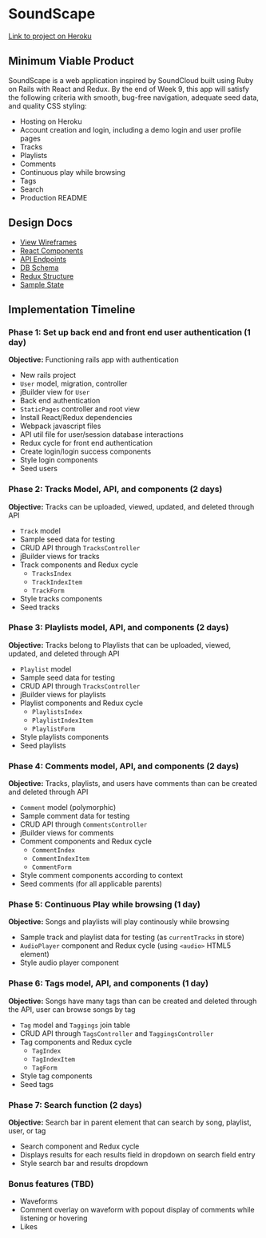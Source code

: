# SoundScape

[Link to project on Heroku](http://herokuapp.com)

## Minimum Viable Product

SoundScape is a web application inspired by SoundCloud built using Ruby on Rails with React and Redux. By the end of Week 9, this app will satisfy the following criteria with smooth, bug-free navigation, adequate seed data, and quality CSS styling:

* Hosting on Heroku
* Account creation and login, including a demo login and user profile pages
* Tracks 
* Playlists
* Comments
* Continuous play while browsing
* Tags
* Search
* Production README

## Design Docs

* [View Wireframes](https://github.com/gbhmt/SoundScape/tree/master/docs/wireframes)
* [React Components](https://github.com/gbhmt/SoundScape/blob/master/docs/component-hierarchy.md)
* [API Endpoints](https://github.com/gbhmt/SoundScape/blob/master/docs/api-endpoints.md)
* [DB Schema](https://github.com/gbhmt/SoundScape/blob/master/docs/schema.md)
* [Redux Structure](https://github.com/gbhmt/SoundScape/blob/master/docs/redux-structure.md)
* [Sample State](https://github.com/gbhmt/SoundScape/blob/master/docs/sample-state.md)

## Implementation Timeline

### Phase 1: Set up back end and front end user authentication (1 day)
**Objective:** Functioning rails app with authentication
* New rails project
* `User` model, migration, controller
* jBuilder view for `User`
* Back end authentication
* `StaticPages` controller and root view 
* Install React/Redux dependencies
* Webpack javascript files
* API util file for user/session database interactions
* Redux cycle for front end authentication
* Create login/login success components
* Style login components
* Seed users

### Phase 2: Tracks Model, API, and components (2 days)
**Objective:** Tracks can be uploaded, viewed, updated, and deleted through API
* `Track` model
* Sample seed data for testing
* CRUD API through `TracksController`
* jBuilder views for tracks
* Track components and Redux cycle
  * `TracksIndex`
  * `TrackIndexItem`
  * `TrackForm`
* Style tracks components
* Seed tracks

### Phase 3: Playlists model, API, and components (2 days)
**Objective:** Tracks belong to Playlists that can be uploaded, viewed, updated, and deleted through API
* `Playlist` model
* Sample seed data for testing
* CRUD API through `TracksController`
* jBuilder views for playlists
* Playlist components and Redux cycle
  * `PlaylistsIndex`
  * `PlaylistIndexItem`
  * `PlaylistForm`
* Style playlists components
* Seed playlists

### Phase 4: Comments model, API, and components (2 days)
**Objective:** Tracks, playlists, and users have comments than can be created and deleted through API
* `Comment` model (polymorphic)
* Sample comment data for testing
* CRUD API through `CommentsController`
* jBuilder views for comments
* Comment components and Redux cycle
  * `CommentIndex`
  * `CommentIndexItem`
  * `CommentForm`
* Style comment components according to context
* Seed comments (for all applicable parents)

### Phase 5: Continuous Play while browsing (1 day)
**Objective:** Songs and playlists will play continously while browsing
* Sample track and playlist data for testing (as `currentTracks` in store)
* `AudioPlayer` component and Redux cycle (using `<audio>` HTML5 element)
* Style audio player component

### Phase 6: Tags model, API, and components (1 day)
**Objective:** Songs have many tags than can be created and deleted through the API, user can browse songs by tag
* `Tag` model and `Taggings` join table
* CRUD API through `TagsController` and `TaggingsController`
* Tag components and Redux cycle
  * `TagIndex`
  * `TagIndexItem`
  * `TagForm`
* Style tag components
* Seed tags

### Phase 7: Search function (2 days)
**Objective:** Search bar in parent element that can search by song, playlist, user, or tag
* Search component and Redux cycle
* Displays results for each results field in dropdown on search field entry
* Style search bar and results dropdown

### Bonus features (TBD)
* Waveforms
* Comment overlay on waveform with popout display of comments while listening or hovering
* Likes







